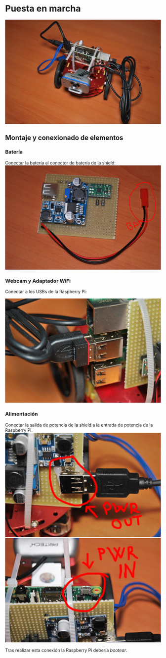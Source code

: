# Puesta en marcha
![](/assets/RdAmbassador.jpg)

## Montaje y conexionado de elementos
### Batería
Conectar la batería al conector de batería de la shield:
![](/assets/RdAmbassador_battery.jpg)

### Webcam y Adaptador WiFi
Conectar a los USBs de la Raspberry Pi:

![](/assets/RdAmbassador_wifi.jpg)

### Alimentación
Conectar la salida de potencia de la shield a la entrada de potencia de la Raspberry Pi.
![](/assets/RdAmbassador_Pwr_out.jpg)
![](/assets/RdAmbassador_Pwr_in.jpg)

Tras realizar esta conexión la Raspberry Pi debería *bootear*.

